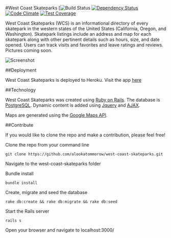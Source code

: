 #West Coast Skateparks
[![Build Status](https://circleci.com/gh/alookatommorow/west-coast-skateparks.svg?style=shield&circle-token=8e91707df3579252f2c9c733a2968f29b83b2cd3)
[![Dependency Status](https://gemnasium.com/alookatommorow/west-coast-skateparks.svg)](https://gemnasium.com/alookatommorow/west-coast-skateparks)
[![Code Climate](https://codeclimate.com/github/alookatommorow/west-coast-skateparks/badges/gpa.svg)](https://codeclimate.com/github/alookatommorow/west-coast-skateparks)
[![Test Coverage](https://codeclimate.com/github/alookatommorow/west-coast-skateparks/badges/coverage.svg)](https://codeclimate.com/github/alookatommorow/west-coast-skateparks/coverage)

West Coast Skateparks (WCS) is an informational directory of every skatepark in the western states of the United States (California, Oregon, and Washington).  Skatepark listings include an address and map for each skatepark along with other pertinent details such as hours, size, and date opened.  Users can track visits and favorites and leave ratings and reviews.  Pictures coming soon.

![Screenshot](https://storage.googleapis.com/john-hess/portfolio/wcs.png)

##Deployment

West Coast Skateparks is deployed to Heroku. Visit the app [here](https://west-coast-skateparks.herokuapp.com/)

##Technology

West Coast Skateparks was created using [Ruby on Rails](rubyonrails.org).  The database is [PostgreSQL](http://www.postgresql.org/). Dynamic content is added using [Jquery](https://jquery.com/) and [AJAX](http://api.jquery.com/jquery.ajax/).

Maps are generated using the [Google Maps API](https://developers.google.com/maps/documentation/javascript/).

##Contribute

If you would like to clone the repo and make a contribution, please feel free!

Clone the repo from your command line

`git clone https://github.com/alookatommorow/west-coast-skateparks.git`

Navigate to the west-coast-skateparks folder

Bundle install

`bundle install`

Create, migrate and seed the database

`rake db:create && rake db:migrate && rake db:seed`

Start the Rails server

`rails s`

Open your browser and navigate to localhost:3000/
